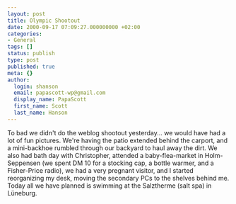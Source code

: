 ```yaml
---
layout: post
title: Olympic Shootout
date: 2000-09-17 07:09:27.000000000 +02:00
categories:
- General
tags: []
status: publish
type: post
published: true
meta: {}
author:
  login: shanson
  email: papascott-wp@gmail.com
  display_name: PapaScott
  first_name: Scott
  last_name: Hanson
---
```

<p>To bad we didn't do the weblog shootout yesterday... we would have had a lot of fun pictures. We're having the patio extended behind the carport, and a mini-backhoe rumbled through our backyard to haul away the dirt. We also had bath day with Christopher, attended a baby-flea-market in Holm-Seppensen (we spent DM 10 for a stocking cap, a bottle warmer, and a Fisher-Price radio), we had a very pregnant visitor, and I started reorganizing my desk, moving the secondary PCs to the shelves behind me. Today all we have planned is swimming at the Salztherme (salt spa) in Lüneburg.</p>
